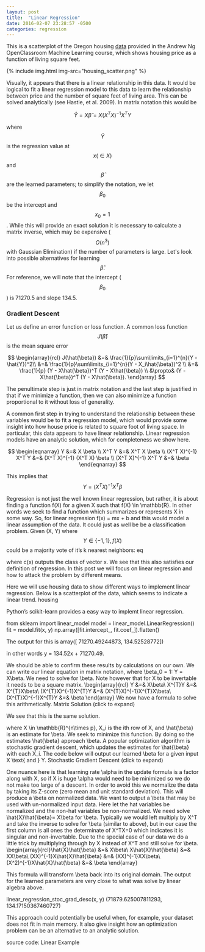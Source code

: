 ```yaml
---
layout: post
title:  "Linear Regression"
date: 2016-02-07 23:28:57 -0500
categories: regression
---
```


This is a scatterplot of the Oregon housing [data][housing_data] provided in the Andrew Ng OpenClassroom Machine Learning
course, which shows housing price as a function of living square feet. 

{% include img.html img-src="housing_scatter.png" %} 

Visually, it appears that there is a linear relationship in this data. It would be logical to
fit a linear regression model to this data to learn the relationship between price and the number
of square feet of living area. This can be solved analytically (see Hastie, et al. 2009). In matrix notation this would be

$$\hat{Y} = X \hat{\beta} = X(X^T X)^{-1} X^T Y$$

where $$\hat{Y}$$ is the regression value at $$x (\in X)$$ and $$\hat{\beta}$$ are the learned parameters;
to simplify the notation, we let $$\beta_0$$ be the intercept and $$x_0 = 1$$.
While this will provide an exact solution it is necessary to calculate a matrix inverse, which
may be expensive ($$O(n^3)$$ with Gaussian Elimination) if the number of parameters is large. Let's
look into possible alternatives for learning $$\hat{\beta}.$$ For reference, we will note that
the intercept ($$\beta_0$$) is 71270.5 and slope 134.5.

### Gradient Descent

Let us define an error function or loss function. A common loss function
$$J(\hat{\beta})$$ is the mean square error 

$$
  \begin{array}{rcl} J(\hat{\beta}) &=& \frac{1}{p}\sum\limits_{i=1}^{n}(Y - \hat{Y})^2\\ 
                                    &=& \frac{1}{p}\sum\limits_{i=1}^{n}(Y - X_i\hat{\beta})^2 \\
                                    &=& \frac{1}{p} (Y - X\hat{\beta})^T (Y - X\hat{\beta}) \\ 
                                    &\propto& (Y - X\hat{\beta})^T (Y - X\hat{\beta}).  
  \end{array}
$$

The penultimate step is just in matrix notation and the last step is justified in that if we minimize
a function, then we can also minimize a function proportional to it without loss of generality.



A common first step in trying to understand the relationship between these variables
would be to fit a regression model, which would provide some insight into how house
price is related to square foot of living space. In particular, this data appears to
have linear relationship. Linear regression models have an analytic solution, which
for completeness we show here.

$$
  \begin{eqnarray}
                      Y &=& X \beta \\
                  X^T Y &=& X^T X \beta  \\
     (X^T X)^{-1} X^T Y &=& (X^T X)^{-1} (X^T X) \beta \\
     (X^T X)^{-1} X^T Y &=& \beta 
  \end{eqnarray}
$$

This implies that $$Y = (X^T X)^{-1} X^T \beta$$

Regression is not just the well known linear regression, but rather,
it is about finding a function f(X) for a given X such that f(X) \in
\mathbb{R}. In other words we seek to find a function which summarizes
or represents X in some way. So, for linear regression f(x) = mx +
b and this would model a linear assumption of the data. It could just
as well be be a classification problem. Given (X, Y) where 
$$Y \in \{-1, 1\}, f(X)$$ could be a majority vote of it’s k nearest neighbors: eq

where c(x) outputs the class of vector x. We see that this also satisfies
our definition of regression. In this post we will focus on linear
regression and how to attack the problem by different means.

Here we will use housing data to show different ways to implement linear
regression. Below is a scatterplot of the data, which seems to indicate
a linear trend.
housing

Python’s scikit-learn provides a easy way to implemt linear regression.

from sklearn import linear_model model = linear_model.LinearRegression()
fit = model.fit(x, y) np.array([fit.intercept_, fit.coef_]).flatten()

The output for this is array([ 71270.49244873,    134.52528772])

in other words y = 134.52x + 71270.49.















We should be able to confirm these results by calculations on our own. We
can write our linear equation in matrix notation, where \beta_0 = 1:
Y = X\beta. We need to solve for \beta. Note however that for X to
be invertable it needs to be a square matrix.  \begin{array}{rcl}
Y &=& X\beta\\ X^{T}Y &=& X^{T}X\beta\\ (X^{T}X)^{-1}X^{T}Y &=&
(X^{T}X)^{-1}X^{T}X\beta\\ (X^{T}X)^{-1}X^{T}Y &=& \beta \end{array}
We now have a formula to solve this arithmetically.  Matrix Solution
(click to expand)

We see that this is the same solution.

where X \in \mathbb{R}^{n\times p}, X_i is the ith row of X,
and \hat{\beta} is an estimate for \beta. We seek to minimize this
function. By doing so the estimates \hat{\beta} approach \beta. A popular
optimization algorithm is stochastic gradient descent, which updates the
estimates for \hat{\beta} with each X_i. The code below will output our
learned \beta for a given input X \text{ and } Y.  Stochastic Gradient
Descent (click to expand)

One nuance here is that learning rate \alpha in the update formula
is a factor along with X, so if X is huge \alpha would need to be
minimized so we do not make too large of a descent. In order to
avoid this we normalize the data by taking its Z-score (zero mean
and unit standard deviation). This will produce a \beta on normalized
data. We want to output a \beta that may be used with un-normalized
input data. Here let the hat variables be normalized and the non-hat
variables be non-normalized. We need solve \hat{X}\hat{\beta}= X\beta
for \beta. Typically we would left multiply by X^T and take the inverse
to solve for \beta (similar to above), but in our case the first column
is all ones the determinate of X^TX=0 which indicates it is singular and
non-invertable. Due to the special case of our data we do a little trick
by multiplying through by X instead of X^T and still solve for \beta.
\begin{array}{rcl}\hat{X}\hat{\beta} &=& X\beta\\ X\hat{X}\hat{\beta}
&=& XX\beta\\ (XX)^{-1}X\hat{X}\hat{\beta} &=& (XX)^{-1}XX\beta\\
(X^2)^{-1}X\hat{X}\hat{\beta} &=& \beta \end{array}

This formula will transform \beta back into its original domain. The
output for the learned parameters are very close to what was solve by
linear algebra above.

linear_regression_stoc_grad_desc(x, y)
    (71879.625007811293, 134.17150367460727)

This approach could potentially be useful when, for example, your dataset
does not fit in main memory. It also give insight how an optimization
problem can be an alternative to an analytic solution.

source code: Linear Example


[housing_data]: http://openclassroom.stanford.edu/MainFolder/DocumentPage.php?course=MachineLearning&doc=exercises/ex3/ex3.html

